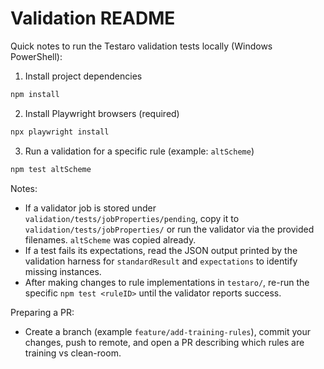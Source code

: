 # Validation README

Quick notes to run the Testaro validation tests locally (Windows PowerShell):

1. Install project dependencies

```powershell
npm install
```

2. Install Playwright browsers (required)

```powershell
npx playwright install
```

3. Run a validation for a specific rule (example: `altScheme`)

```powershell
npm test altScheme
```

Notes:
- If a validator job is stored under `validation/tests/jobProperties/pending`, copy it to `validation/tests/jobProperties/` or run the validator via the provided filenames. `altScheme` was copied already.
- If a test fails its expectations, read the JSON output printed by the validation harness for `standardResult` and `expectations` to identify missing instances.
- After making changes to rule implementations in `testaro/`, re-run the specific `npm test <ruleID>` until the validator reports success.

Preparing a PR:
- Create a branch (example `feature/add-training-rules`), commit your changes, push to remote, and open a PR describing which rules are training vs clean-room.
